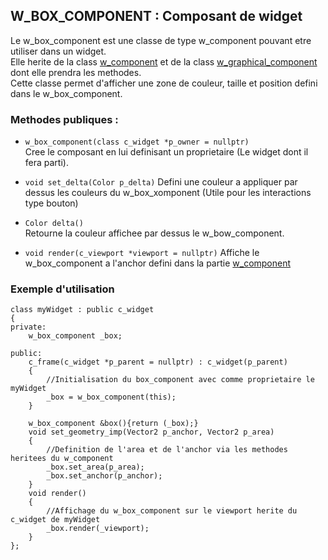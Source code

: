 ## W_BOX_COMPONENT : Composant de widget
Le w_box_component est une classe de type w_component pouvant etre utiliser dans un widget.  
Elle herite de la class [w_component](.readme/comp.md) et de la class [w_graphical_component](.readme/graph_comp.md) dont elle prendra les methodes.  
Cette classe permet d'afficher une zone de couleur, taille et position defini dans le w_box_component.

### Methodes publiques :
- `w_box_component(class c_widget *p_owner = nullptr)`  
	Cree le composant en lui definisant un proprietaire (Le widget dont il fera parti).

- `void set_delta(Color p_delta)`
	Defini une couleur a appliquer par dessus les couleurs du w_box_xomponent (Utile pour les interactions type bouton)  

- `Color delta()`  
	Retourne la couleur affichee par dessus le w_bow_component.  

- `void render(c_viewport *viewport = nullptr)`
	Affiche le w_box_component a l'anchor defini dans la partie [w_component](.readme/comp.md)

### Exemple d'utilisation

```
class myWidget : public c_widget
{
private:
	w_box_component _box;

public:
	c_frame(c_widget *p_parent = nullptr) : c_widget(p_parent)
	{
		//Initialisation du box_component avec comme proprietaire le myWidget
		_box = w_box_component(this);
	}

	w_box_component &box(){return (_box);}
	void set_geometry_imp(Vector2 p_anchor, Vector2 p_area)
	{
		//Definition de l'area et de l'anchor via les methodes heritees du w_component
		_box.set_area(p_area);
		_box.set_anchor(p_anchor);
	}
	void render()
	{
		//Affichage du w_box_component sur le viewport herite du c_widget de myWidget
		_box.render(_viewport);
	}
};
```
